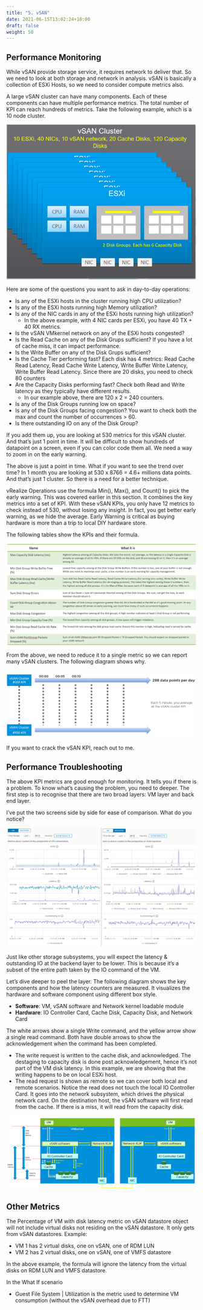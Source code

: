 ```yaml
---
title: "5. vSAN"
date: 2021-06-15T13:02:24+10:00
draft: false
weight: 50
---
```


## Performance Monitoring

While vSAN provide storage service, it requires network to deliver that. So we need to look at both storage and network in analysis. vSAN is basically a collection of ESXi Hosts, so we need to consider compute metrics also.

A large vSAN cluster can have many components. Each of these components can have multiple performance metrics. The total number of KPI can reach hundreds of metrics. Take the following example, which is a 10 node cluster.

![](2.4.5-fig-1.png)

Here are some of the questions you want to ask in day-to-day operations:

- Is any of the ESXi hosts in the cluster running high CPU utilization?
- Is any of the ESXi hosts running high Memory utilization?
- Is any of the NIC cards in any of the ESXi hosts running high utilization? 
  - In the above example, with 4 NIC cards per ESXi, you have 40 TX + 40 RX metrics.
- Is the vSAN VMkernel network on any of the ESXi hosts congested?
- Is the Read Cache on any of the Disk Grups sufficient? If you have a lot of cache miss, it can impact performance.
- Is the Write Buffer on any of the Disk Grups sufficient?
- Is the Cache Tier performing fast? Each disk has 4 metrics: Read Cache Read Latency, Read Cache Write Latency, Write Buffer Write Latency, Write Buffer Read Latency. Since there are 20 disks, you need to check 80 counters
- Are the Capacity Disks performing fast? Check both Read and Write latency as they typically have different results.
  - In our example above, there are 120 x 2 = 240 counters.
- Is any of the Disk Groups running low on space?
- Is any of the Disk Groups facing congestion? You want to check both the max and count the number of occurrences > 60.
- Is there outstanding IO on any of the Disk Group?

If you add them up, you are looking at 530 metrics for this vSAN cluster. And that’s just 1 point in time. It will be difficult to show hundreds of datapoint on a screen, even if you can color code them all. We need a way to zoom in on the early warning.

The above is just a point in time. What if you want to see the trend over time? In 1 month you are looking at 530 x 8766 = 4.6+ millions data points. And that’s just 1 cluster. So there is a need for a better technique.

vRealize Operations use the formula Min(), Max(), and Count() to pick the early warning. This was covered earlier in this section. It combines the key metrics into a set of KPI. With these vSAN KPIs, you only have 12 metrics to check instead of 530, without losing any insight. In fact, you get better early warning, as we hide the average. Early Warning is critical as buying hardware is more than a trip to local DIY hardware store.

The following tables show the KPIs and their formula. 

![](2.4.5-fig-2.png)

From the above, we need to reduce it to a single metric so we can report many vSAN clusters. The following diagram shows why.

![](2.4.5-fig-3.png)

If you want to crack the vSAN KPI, reach out to me. 

## Performance Troubleshooting

The above KPI metrics are good enough for monitoring. It tells you if there is a problem. To know what’s causing the problem, you need to deeper. The first step is to recognise that there are two broad layers: VM layer and back end layer. 

I’ve put the two screens side by side for ease of comparison. What do you notice?

![](2.4.5-fig-4.png)

Just like other storage subsystems, you will expect the latency & outstanding IO at the backend layer to be lower. This is because it’s a subset of the entire path taken by the IO command of the VM.

Let’s dive deeper to peel the layer. The following diagram shows the key components and how the latency counters are measured. It visualizes the hardware and software component using different box style.

- **Software**: VM, vSAN software and Network kernel loadable module
- **Hardware**: IO Controller Card, Cache Disk, Capacity Disk, and Network Card 

The white arrows show a single Write command, and the yellow arrow show a single read command. Both have double arrows to show the acknowledgement when the command has been completed. 
- The write request is written to the cache disk, and acknowledged. The destaging to capacity disk is done post acknowledgement, hence it’s not part of the VM disk latency. In this example, we are showing that the writing happens to be on local ESXi host.
- The read request is shown as remote so we can cover both local and remote scenarios. Notice the read does not touch the local IO Controller Card. It goes into the network subsystem, which drives the physical network card. On the destination host, the vSAN software will first read from the cache. If there is a miss, it will read from the capacity disk.

![](2.4.5-fig-5.png)

## Other Metrics

The Percentage of VM with disk latency metric on vSAN datastore object will not include virtual disks not residing on the vSAN datastore. It only gets from vSAN datastores. Example:
- VM 1 has 2 virtual disks, one on vSAN, one of RDM LUN
- VM 2 has 2 virtual disks, one on vSAN, one of VMFS datastore

In the above example, the formula will ignore the latency from the virtual disks on RDM LUN and VMFS datastore.

In the What If scenario 
- Guest File System | Utilization is the metric used to determine VM consumption (without the vSAN overhead due to FTT)